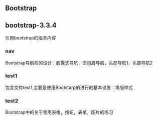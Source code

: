 ## Bootstrap

## bootstrap-3.3.4
引用bootstrap的版本内容

### nav
Bootstrap导航栏的设计：胶囊式导航，面包屑导航，头部导航1，头部导航2

### test1
包含文件test1,主要是使用Bootstarp的进行的基本设置：排版样式

### test2
Bootstrap中的关于使用表格，按钮，表单，图片的练习

